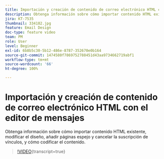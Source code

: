 ```yaml
---
title: Importación y creación de contenido de correo electrónico HTML con el editor de mensajes
description: Obtenga información sobre cómo importar contenido HTML existente, modificar el diseño, añadir páginas espejo y cancelar la suscripción de vínculos, y cómo codificar el contenido.
jira: KT-7535
thumbnail: 334102.jpg
feature: Email Design
doc-type: feature video
team: PM
role: User
level: Beginner
exl-id: 6b8b5c30-5b12-486e-8787-352670e0b164
source-git-commit: 1474580f7869752788451d43aa9734662719abf1
workflow-type: tm+mt
source-wordcount: '66'
ht-degree: 100%

---
```


# Importación y creación de contenido de correo electrónico HTML con el editor de mensajes

Obtenga información sobre cómo importar contenido HTML existente, modificar el diseño, añadir páginas espejo y cancelar la suscripción de vínculos, y cómo codificar el contenido.

>[!VIDEO](https://video.tv.adobe.com/v/3430263?quality=12&learn=on&captions=spa){transcript=true}

